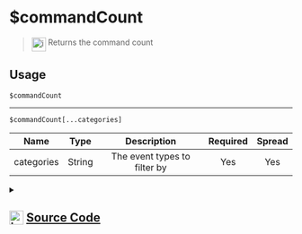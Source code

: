 # $commandCount
> <img align="top" src="https://upload.wikimedia.org/wikipedia/commons/thumb/e/e4/Infobox_info_icon.svg/160px-Infobox_info_icon.svg.png?20150409153300" alt="image" width="25" height="auto"> Returns the command count
## Usage
```
$commandCount
```
---
```
$commandCount[...categories]
```
| Name | Type | Description | Required | Spread
| :---: | :---: | :---: | :---: | :---: |
categories | String | The event types to filter by | Yes | Yes
<details>
<summary>
    
## <img align="top" src="https://cdn4.iconfinder.com/data/icons/iconsimple-logotypes/512/github-512.png" alt="image" width="25" height="auto">  [Source Code](https://github.com/tryforge/ForgeScript-V2/blob/main/src/native/commandCount.ts)
    
</summary>
    
```ts
import { ChannelType } from "discord.js"
import { ArgType, NativeFunction, Return } from "../structures"

export default new NativeFunction({
    name: "$commandCount",
    description: "Returns the command count",
    brackets: false,
    args: [
        {
            name: "categories",
            rest: true,
            required: true,
            description: "The event types to filter by",
            type: ArgType.String
        }
    ],
    unwrap: true,
    execute(ctx, [ categories ]) {
        return Return.success(
            this.hasFields ?
                ctx.client.commands["commands"].filter((x, key) => categories.includes(key)).reduce((x, y) => x + y.length, 0) :
                ctx.client.commands["commands"].reduce((x, y) => x + y.length, 0)
        )
    },
})
```
    
</details>